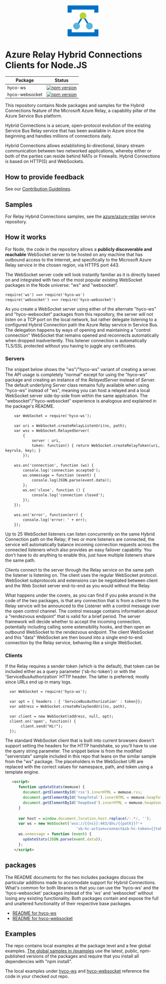 <p align="center">
  <img src="relay.png" alt="Microsoft Azure Relay" width="100"/>
</p>

# Azure Relay Hybrid Connections Clients for Node.JS

|Package|Status|
|------|-------------|
|hyco-ws|[![npm version](https://badge.fury.io/js/hyco-ws.svg)](https://badge.fury.io/js/hyco-ws)|
|hyco-websocket|[![npm version](https://badge.fury.io/js/hyco-websocket.svg)](https://badge.fury.io/js/hyco-websocket)|

This repository contains Node packages and samples for the Hybrid Connections feature of the 
Microsoft Azure Relay, a capability pillar of the Azure Service Bus platform.

Hybrid Connections is a secure, open-protocol evolution of the existing Service Bus Relay 
service that has been available in Azure since the beginning and handles millions of connections 
daily. 

Hybrid Connections allows establishing bi-directional, binary stream communication between 
two networked applications, whereby either or both of the parties can reside behind NATs or 
Firewalls. Hybrid Connections is based on HTTP(S) and WebSockets.

## How to provide feedback

See our [Contribution Guidelines](./.github/CONTRIBUTING.md).

## Samples

For Relay Hybrid Connections samples, see the [azure/azure-relay](https://github.com/Azure/azure-relay/tree/master/samples/Hybrid%20Connections) service repository.

## How it works

For Node, the code in the repository allows a **publicly discoverable and reachable** WebSocket 
server to be hosted on any machine that has outbound access to the Internet, and 
specifically to the Microsoft Azure Relay service in the chosen region, via HTTPS port 443. 
  
The WebSocket server code will look instantly familiar as it is directly based on and integrated 
with two of the most popular existing WebSocket packages in the Node universe: "ws" and "websocket". 

``` JS
require('ws') ==> require('hyco-ws')
require('websocket') ==> require('hyco-websocket')
```

As you create a WebSocket server using either of the alternate "hyco-ws" and "hyco-websocket" 
packages from this repository, the server will not listen on a TCP port on the local network, 
but rather delegate listening to a configured Hybrid Connection path the Azure Relay service 
in Service Bus. The delegation happens by ways of opening and maintaining a "control connection"
WebSocket that remains opened and reconnects automatically when dropped inadvertently. This 
listener connection is automatically TLS/SSL protected without you having to juggle any certificates.

### Servers

The snippet below shows the "ws"/"hyco-ws" variant of creating a server. The API usage is 
completely "normal" except for using the "hyco-ws" package and creating an instance of the
*RelayedServer* instead of *Server*. The default underlying *Server* class remains fully available 
when using "hyco-ws" instead of "ws", meaning you can host a relayed and a local WebSocket 
server side-by-side from within the same application. The "websocket"/"hyco-websocket" 
experience is analogous and explained in the package's README.   

``` JS
    var WebSocket = require('hyco-ws');

    var uri = WebSocket.createRelayListenUri(ns, path);
    var wss = WebSocket.RelayedServer(
        {
            server : uri,
            token: function() { return WebSocket.createRelayToken(uri, keyrule, key); }
        });

    wss.on('connection', function (ws) {
        console.log('connection accepted');
        ws.onmessage = function (event) {
            console.log(JSON.parse(event.data));
        };
        ws.on('close', function () {
            console.log('connection closed');
        });       
    });

    wss.on('error', function(err) {
        console.log('error: ' + err);
    });
```

Up to 25 WebSocket listeners can listen concurrently on the same Hybrid Connection path on the 
Relay; if two or more listeners are connected, the service will automatically balance incoming 
connection requests across the connected listeners which also provides an easy failover capability. 
You don't have to do anything to enable this, just have multiple listeners share the same path.   

Clients connect to the server through the Relay service on the same path the listener is listening 
on. The client uses the regular WebSocket protocol. WebSocket subprotocols and extensions can 
be negotiated between client and the Web Socket server end-to-end as you would without the Relay.

What happens under the covers, as you can find if you poke around in the code of the two packages, is 
that any connection that is from a client to the Relay service will be announced to the Listener 
with a control message over the open control channel. The control message contains information about 
a "rendezvous endpoint" that is valid for a brief period. The server framework will decide whether
to accept the incoming connection, potentially including calling some extensibility hooks, and
then open an outbound WebSocket to the rendezvous endpoint. The client WebSocket and this "data"
WebSocket are then bound into a single end-to-end connection by the Relay service, behaving like
a single WebSocket.    

### Clients

If the Relay requires a sender token (which is the default), that token can be included either 
as a query parameter ('sb-hc-token') or with the 'ServiceBusAuthorization' HTTP header. The latter is
preferred; mostly since URLs end up in many logs.  

``` JS
  var WebSocket = require('hyco-ws');

  var opt = { headers : { 'ServiceBusAuthorization' : token}};
  var address = WebSocket.createRelaySendUri(ns, path),

  var client = new WebSocket(address, null, opt);
  client.on('open', function() {
       client.send("Hi!"); 
  });  

```

The standard WebSocket client that is built into current browsers doesn't support setting 
the headers for the HTTP handshake, so you'll have to use the query string parameter. The 
snippet below is from the modified "serverstats" sample included in this repo that leans 
on the similar sample from the "ws" package. The placeholders in the WebSocket URI are 
replaced with the correct values for namespace, path, and token using a template engine. 

``` HTML
   <script>
      function updateStats(memuse) {
        document.getElementById('rss').innerHTML = memuse.rss;
        document.getElementById('heapTotal').innerHTML = memuse.heapTotal;
        document.getElementById('heapUsed').innerHTML = memuse.heapUsed;
      }

      var host = window.document.location.host.replace(/:.*/, '');
      var ws = new WebSocket('wss://{{ns}}:443/$hc/{{path}}?'+
                                'sb-hc-action=connect&sb-hc-token={{token}}');
      ws.onmessage = function (event) {
        updateStats(JSON.parse(event.data));
      };
    </script>
``` 

## packages

The README documents for the two includes packages discuss the particular additions made 
to accomodate support for Hybrid Connections. What's common for both libraries is that 
you can use the 'hyco-ws' and the 'hyco-websocket' packages instead of the 'ws' and 'websocket'
without losing any existing functionality. Both packages contain and expose the full and unaltered
functionality of their respective base packages.

* [README for hyco-ws](./hyco-ws/README.md)
* [README for hyco-websocket](./hyco-websocket/README.md)    

## Examples 

The repo contains local examples at the package level and a few global examples. 
[The global samples in /examples](/examples/README.md) use the latest, public, npm-published versions
of the packages and require that you install all dependencies with "npm install". 

The local examples under [hyco-ws](./hyco-ws) and [hyco-websocket](./hyco-websocket) reference the 
code in your checked out repo.

